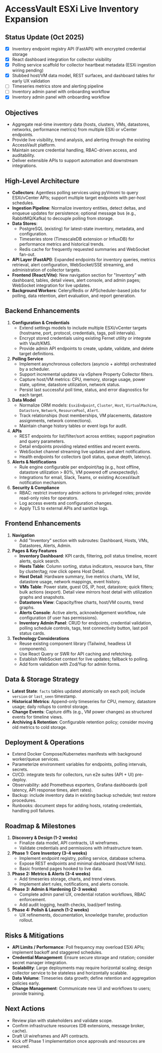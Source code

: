 # AccessVault ESXi Live Inventory Expansion

## Status Update (Oct 2025)
- [x] Inventory endpoint registry API (FastAPI) with encrypted credential storage
- [x] React dashboard integration for collector visibility
- [x] Polling service scaffold for collector heartbeat metadata (ESXi ingestion wiring pending)
- [x] Stubbed host/VM data model, REST surfaces, and dashboard tables for early UX validation
- [ ] Timeseries metrics store and alerting pipeline
- [ ] Inventory admin panel with onboarding workflow
 - [x] Inventory admin panel with onboarding workflow

## Objectives
- Aggregate real-time inventory data (hosts, clusters, VMs, datastores, networks, performance metrics) from multiple ESXi or vCenter endpoints.
- Provide live visibility, trend analysis, and alerting through the existing AccessVault platform.
- Maintain secure credential handling, RBAC-driven access, and auditability.
- Deliver extensible APIs to support automation and downstream integrations.

## High-Level Architecture
- **Collectors**: Agentless polling services using pyVmomi to query ESXi/vCenter APIs; support multiple target endpoints with per-host schedules.
- **Ingestion Pipeline**: Normalize inventory entities, detect deltas, and enqueue updates for persistence; optional message bus (e.g., RabbitMQ/Kafka) to decouple polling from storage.
- **Data Stores**:
  - PostgreSQL (existing) for latest-state inventory, metadata, and configuration.
  - Timeseries store (TimescaleDB extension or InfluxDB) for performance metrics and historical trends.
  - Redis cache for frequently requested summaries and WebSocket fan-out.
- **API Layer (FastAPI)**: Expanded endpoints for inventory queries, metrics retrieval, alert configuration, WebSocket/SSE streaming, and administration of collector targets.
- **Frontend (React/Vite)**: New navigation section for "Inventory" with dashboard, tables, detail views, alert console, and admin pages; WebSocket integration for live updates.
- **Background Workers**: Celery/Redis or APScheduler-based jobs for polling, data retention, alert evaluation, and report generation.

## Backend Enhancements
1. **Configuration & Credentials**
   - Extend settings models to include multiple ESXi/vCenter targets (hostname, port, protocol, credentials, tags, poll intervals).
   - Encrypt stored credentials using existing Fernet utility or integrate with Vault/KMS.
   - Provide admin API endpoints to create, update, validate, and delete target definitions.
2. **Polling Service**
   - Implement asynchronous collectors (asyncio + aiohttp) orchestrated by a scheduler.
   - Support incremental updates via vSphere Property Collector filters.
   - Capture host/VM metrics: CPU, memory, storage usage, power state, uptime, datastore utilization, network status.
   - Persist last successful poll time, status, and error diagnostics for each target.
3. **Data Model**
   - Normalize ORM models: `EsxiEndpoint`, `Cluster`, `Host`, `VirtualMachine`, `Datastore`, `Network`, `ResourcePool`, `Alert`.
   - Track relationships (host memberships, VM placements, datastore assignments, network connections).
   - Maintain change history tables or event logs for audit.
4. **APIs**
   - REST endpoints for list/filter/sort across entities; support pagination and query parameters.
   - Detail endpoints providing related entities and recent events.
   - WebSocket channel streaming live updates and alert notifications.
   - Health endpoints for collectors (poll status, queue depth, latency).
5. **Alerts & Notifications**
   - Rule engine configurable per endpoint/tag (e.g., host offline, datastore utilization > 80%, VM powered off unexpectedly).
   - Integrations for email, Slack, Teams, or existing AccessVault notification mechanism.
6. **Security & Compliance**
   - RBAC: restrict inventory admin actions to privileged roles; provide read-only roles for operators.
   - Log access events and configuration changes.
   - Apply TLS to external APIs and sanitize logs.

## Frontend Enhancements
1. **Navigation**
   - Add "Inventory" section with subroutes: Dashboard, Hosts, VMs, Datastores, Alerts, Admin.
2. **Pages & Key Features**
   - **Inventory Dashboard**: KPI cards, filtering, poll status timeline, recent alerts, quick search.
   - **Hosts Table**: Column sorting, status indicators, resource bars, filter by cluster/tag; row click opens Host Detail.
   - **Host Detail**: Hardware summary, live metrics charts, VM list, datastore usage, network mappings, event history.
   - **VMs Table**: Power state, guest OS, IP, host, datastore; quick filters; bulk actions (export). Detail view mirrors host detail with utilization graphs and snapshots.
   - **Datastores View**: Capacity/free charts, host/VM counts, trend graphs.
   - **Alerts Console**: Active alerts, acknowledgement workflow, rule configuration (if user has permissions).
   - **Inventory Admin Panel**: CRUD for endpoints, credential validation, polling schedule controls, tags, test connectivity button, last poll status cards.
3. **Technology Considerations**
   - Reuse existing component library (Tailwind, headless UI components).
   - Use React Query or SWR for API caching and refetching.
   - Establish WebSocket context for live updates; fallback to polling.
   - Add form validation with Zod/Yup for admin forms.

## Data & Storage Strategy
- **Latest State**: `facts` tables updated atomically on each poll; include `version` or `last_seen` timestamp.
- **Historical Metrics**: Append-only timeseries for CPU, memory, datastore usage; daily rollups to control storage.
- **Change Events**: Capture diffs (e.g., VM power changes) as structured events for timeline views.
- **Archiving & Retention**: Configurable retention policy; consider moving old metrics to cold storage.

## Deployment & Operations
- Extend Docker Compose/Kubernetes manifests with background worker/queue services.
- Parameterize environment variables for endpoints, polling intervals, secrets.
- CI/CD: integrate tests for collectors, run e2e suites (API + UI) pre-deploy.
- Observability: add Prometheus exporters, Grafana dashboards (poll latency, API response times, alert rates).
- Backup: include inventory data in existing backup schedule; test restore procedures.
- Runbooks: document steps for adding hosts, rotating credentials, handling poll failures.

## Roadmap & Milestones
1. **Discovery & Design (1-2 weeks)**
   - Finalize data model, API contracts, UI wireframes.
   - Validate credentials and permissions with infrastructure team.
2. **Phase 1: Core Inventory (3-4 weeks)**
   - Implement endpoint registry, polling service, database schema.
   - Expose REST endpoints and minimal dashboard (host/VM lists).
   - Basic frontend pages hooked to live data.
3. **Phase 2: Metrics & Alerts (3-4 weeks)**
   - Add timeseries storage, charts, and trend views.
   - Implement alert rules, notifications, and alerts console.
4. **Phase 3: Admin & Hardening (2-3 weeks)**
   - Complete admin panel UX, credential rotation workflows, RBAC enforcement.
   - Add audit logging, health checks, load/perf testing.
5. **Phase 4: Polish & Launch (1-2 weeks)**
   - UX refinements, documentation, knowledge transfer, production rollout.

## Risks & Mitigations
- **API Limits / Performance**: Poll frequency may overload ESXi APIs; implement backoff and staggered schedules.
- **Credential Management**: Ensure secure storage and rotation; consider secret manager integration.
- **Scalability**: Large deployments may require horizontal scaling; design collector service to be stateless and horizontally scalable.
- **Data Volume**: Timeseries data growth; define retention and aggregation policies early.
- **Change Management**: Communicate new UI and workflows to users; provide training.

## Next Actions
- Review plan with stakeholders and validate scope.
- Confirm infrastructure resources (DB extensions, message broker, cache).
- Draft UI wireframes and API contracts.
- Kick off Phase 1 implementation once approvals and resources are secured.
